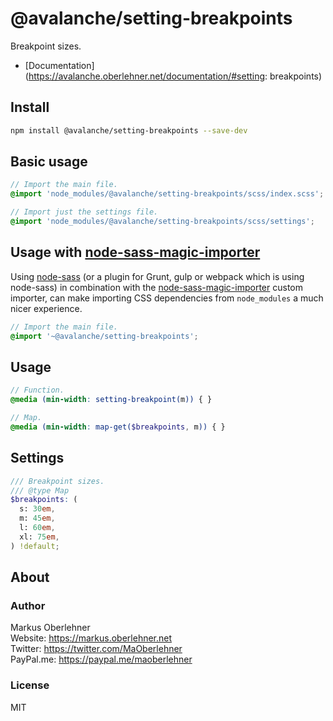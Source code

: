 # @avalanche/setting-breakpoints
Breakpoint sizes.

- [Documentation](https://avalanche.oberlehner.net/documentation/#setting: breakpoints)

## Install
```bash
npm install @avalanche/setting-breakpoints --save-dev
```

## Basic usage
```scss
// Import the main file.
@import 'node_modules/@avalanche/setting-breakpoints/scss/index.scss';

// Import just the settings file.
@import 'node_modules/@avalanche/setting-breakpoints/scss/settings';
```

## Usage with [node-sass-magic-importer](https://github.com/maoberlehner/node-sass-magic-importer)
Using [node-sass](https://github.com/sass/node-sass) (or a plugin for Grunt, gulp or webpack which is using node-sass) in combination with the [node-sass-magic-importer](https://github.com/maoberlehner/node-sass-magic-importer) custom importer, can make importing CSS dependencies from `node_modules` a much nicer experience.

```scss
// Import the main file.
@import '~@avalanche/setting-breakpoints';
```

## Usage
```scss
// Function.
@media (min-width: setting-breakpoint(m)) { }

// Map.
@media (min-width: map-get($breakpoints, m)) { }
```

## Settings
```scss
/// Breakpoint sizes.
/// @type Map
$breakpoints: (
  s: 30em,
  m: 45em,
  l: 60em,
  xl: 75em,
) !default;
```

## About
### Author
Markus Oberlehner  
Website: https://markus.oberlehner.net  
Twitter: https://twitter.com/MaOberlehner  
PayPal.me: https://paypal.me/maoberlehner

### License
MIT
